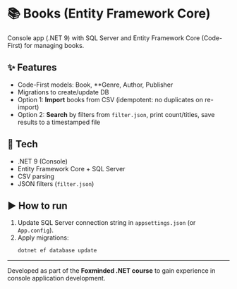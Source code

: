 # 📚 Books (Entity Framework Core)

Console app (.NET 9) with SQL Server and Entity Framework Core (Code-First) for managing books.

## ✨ Features
- Code-First models: Book, **Genre, Author, Publisher
- Migrations to create/update DB
- Option 1: **Import** books from CSV (idempotent: no duplicates on re-import)
- Option 2: **Search** by filters from `filter.json`, print count/titles, save results to a timestamped file

## 🧰 Tech
- .NET 9 (Console)
- Entity Framework Core + SQL Server
- CSV parsing
- JSON filters (`filter.json`)

## ▶️ How to run
1. Update SQL Server connection string in `appsettings.json` (or `App.config`).
2. Apply migrations:
   ```bash
   dotnet ef database update

---

Developed as part of the **Foxminded .NET course** to gain experience in console application development.
